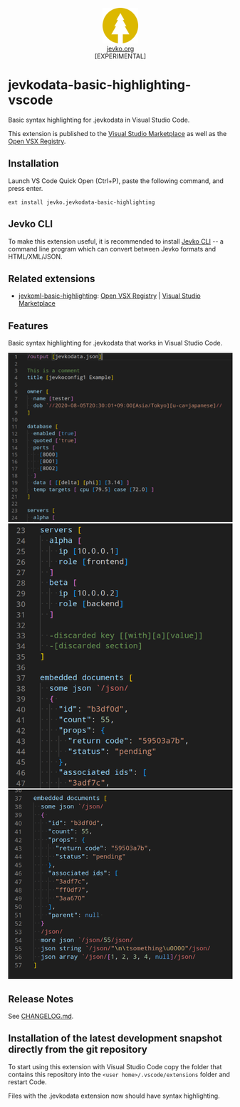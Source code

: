 <p align="center" style="text-align: center;">
<img src="jevkodata.png" width="80" height="80" /><br/>
<a href="https://jevko.org">jevko.org</a><br/>
<span>[EXPERIMENTAL]</span>
</p>

# jevkodata-basic-highlighting-vscode

Basic syntax highlighting for .jevkodata in Visual Studio Code.

This extension is published to the [Visual Studio Marketplace](https://marketplace.visualstudio.com/items?itemName=jevko.jevkodata-basic-highlighting) as well as the [Open VSX Registry](https://open-vsx.org/extension/jevko/jevkodata-basic-highlighting).

## Installation

Launch VS Code Quick Open (Ctrl+P), paste the following command, and press enter.

```
ext install jevko.jevkodata-basic-highlighting
```

## Jevko CLI

To make this extension useful, it is recommended to install [Jevko CLI](https://github.com/jevko/jevko-cli) -- a command line program which can convert between Jevko formats and HTML/XML/JSON.

## Related extensions

* [jevkoml-basic-highlighting](https://github.com/jevko/jevkoml-basic-highlighting-vscode): [Open VSX Registry](https://open-vsx.org/extension/jevko/jevkoml-basic-highlighting) | [Visual Studio Marketplace](https://marketplace.visualstudio.com/items?itemName=jevko.jevkoml-basic-highlighting)

## Features

Basic syntax highlighting for .jevkodata that works in Visual Studio Code.

![screenshot 1](screenshot1.png)
![screenshot 2](screenshot2.png)
![screenshot 3](screenshot3.png)

<!-- Includes experimental support for heredocs. -->

<!-- todo: expand on heredocs -->

<!-- ## Requirements

If you have any requirements or dependencies, add a section describing those and how to install and configure them. -->

<!-- ## Extension Settings

Include if your extension adds any VS Code settings through the `contributes.configuration` extension point.

For example:

This extension contributes the following settings:

* `myExtension.enable`: enable/disable this extension
* `myExtension.thing`: set to `blah` to do something -->

## Release Notes

See [CHANGELOG.md](CHANGELOG.md).

## Installation of the latest development snapshot directly from the git repository

To start using this extension with Visual Studio Code copy the folder that contains this repository into the `<user home>/.vscode/extensions` folder and restart Code.

Files with the .jevkodata extension now should have syntax highlighting.